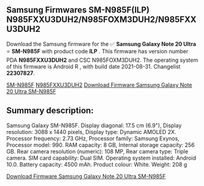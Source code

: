 <h2>Samsung Firmwares SM-N985F(ILP) N985FXXU3DUH2/N985FOXM3DUH2/N985FXXU3DUH2</h2>
Download the Samsung firmware for the ✅ <strong>Samsung Galaxy Note 20 Ultra </strong> ⭐ <strong>SM-N985F</strong> with product code <strong>ILP</strong> . This firmware has version number PDA <strong>N985FXXU3DUH2</strong> and CSC N985FOXM3DUH2. The operating system of this firmware is Android R , with build date 2021-08-31. Changelist <strong>22307827</strong>.


[SM-N985F](https://samfirm.shop/samsung/model/SM-N985F)
[N985FXXU3DUH2](https://samfirm.shop/samsung/pda/N985FXXU3DUH2)
[Download Firmware Samsung Galaxy Note 20 Ultra SM-N985F](https://samfirm.shop/samsung/firmware/452114)
<h2>Summary description:</h2>
<p>Samsung Galaxy SM-N985F. Display diagonal: 17.5 cm (6.9"), Display resolution: 3088 x 1440 pixels, Display type: Dynamic AMOLED 2X. Processor frequency: 2.73 GHz, Processor family: Samsung Exynos, Processor model: 990. RAM capacity: 8 GB, Internal storage capacity: 256 GB. Rear camera resolution (numeric): 108 MP, Rear camera type: Triple camera. SIM card capability: Dual SIM. Operating system installed: Android 10.0. Battery capacity: 4500 mAh. Product colour: White. Weight: 208 g</p>


[Download Firmware Samsung Galaxy Note 20 Ultra SM-N985F](https://samfirm.shop/samsung/firmware/452114)
